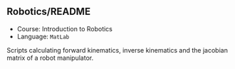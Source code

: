 ## Robotics/README

- Course: Introduction to Robotics
- Language: `MatLab`

Scripts calculating forward kinematics,
inverse kinematics and the jacobian matrix
of a robot manipulator.

